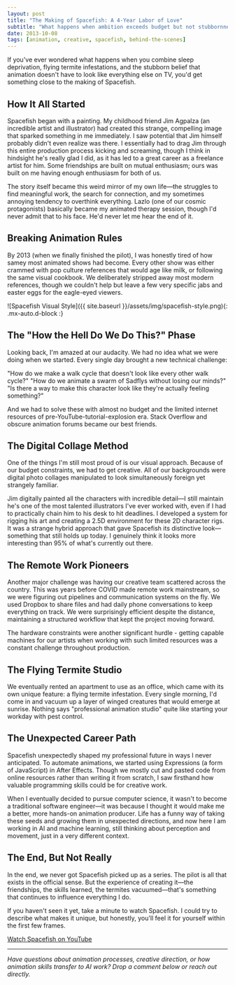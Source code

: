 ```yaml
---
layout: post
title: "The Making of Spacefish: A 4-Year Labor of Love"
subtitle: "What happens when ambition exceeds budget but not stubbornness"
date: 2013-10-08
tags: [animation, creative, spacefish, behind-the-scenes]
---
```


If you've ever wondered what happens when you combine sleep deprivation, flying termite infestations, and the stubborn belief that animation doesn't have to look like everything else on TV, you'd get something close to the making of Spacefish.

## How It All Started

Spacefish began with a painting. My childhood friend Jim Agpalza (an incredible artist and illustrator) had created this strange, compelling image that sparked something in me immediately. I saw potential that Jim himself probably didn't even realize was there. I essentially had to drag Jim through this entire production process kicking and screaming, though I think in hindsight he's really glad I did, as it has led to a great career as a freelance artist for him. Some friendships are built on mutual enthusiasm; ours was built on me having enough enthusiasm for both of us.

The story itself became this weird mirror of my own life—the struggles to find meaningful work, the search for connection, and my sometimes annoying tendency to overthink everything. Lazlo (one of our cosmic protagonists) basically became my animated therapy session, though I'd never admit that to his face. He'd never let me hear the end of it.

## Breaking Animation Rules

By 2013 (when we finally finished the pilot), I was honestly tired of how samey most animated shows had become. Every other show was either crammed with pop culture references that would age like milk, or following the same visual cookbook. We deliberately stripped away most modern references, though we couldn't help but leave a few very specific jabs and easter eggs for the eagle-eyed viewers.

![Spacefish Visual Style]({{ site.baseurl }}/assets/img/spacefish-style.png){: .mx-auto.d-block :}

## The "How the Hell Do We Do This?" Phase

Looking back, I'm amazed at our audacity. We had no idea what we were doing when we started. Every single day brought a new technical challenge:

"How do we make a walk cycle that doesn't look like every other walk cycle?"
"How do we animate a swarm of Sadflys without losing our minds?"
"Is there a way to make this character look like they're actually feeling something?"

And we had to solve these with almost no budget and the limited internet resources of pre-YouTube-tutorial-explosion era. Stack Overflow and obscure animation forums became our best friends.

## The Digital Collage Method

One of the things I'm still most proud of is our visual approach. Because of our budget constraints, we had to get creative. All of our backgrounds were digital photo collages manipulated to look simultaneously foreign yet strangely familiar. 

Jim digitally painted all the characters with incredible detail—I still maintain he's one of the most talented illustrators I've ever worked with, even if I had to practically chain him to his desk to hit deadlines. I developed a system for rigging his art and creating a 2.5D environment for these 2D character rigs. It was a strange hybrid approach that gave Spacefish its distinctive look—something that still holds up today. I genuinely think it looks more interesting than 95% of what's currently out there.

## The Remote Work Pioneers

Another major challenge was having our creative team scattered across the country. This was years before COVID made remote work mainstream, so we were figuring out pipelines and communication systems on the fly. We used Dropbox to share files and had daily phone conversations to keep everything on track. We were surprisingly efficient despite the distance, maintaining a structured workflow that kept the project moving forward.

The hardware constraints were another significant hurdle - getting capable machines for our artists when working with such limited resources was a constant challenge throughout production.

## The Flying Termite Studio

We eventually rented an apartment to use as an office, which came with its own unique feature: a flying termite infestation. Every single morning, I'd come in and vacuum up a layer of winged creatures that would emerge at sunrise. Nothing says "professional animation studio" quite like starting your workday with pest control.

## The Unexpected Career Path

Spacefish unexpectedly shaped my professional future in ways I never anticipated. To automate animations, we started using Expressions (a form of JavaScript) in After Effects. Though we mostly cut and pasted code from online resources rather than writing it from scratch, I saw firsthand how valuable programming skills could be for creative work.

When I eventually decided to pursue computer science, it wasn't to become a traditional software engineer—it was because I thought it would make me a better, more hands-on animation producer. Life has a funny way of taking these seeds and growing them in unexpected directions, and now here I am working in AI and machine learning, still thinking about perception and movement, just in a very different context.

## The End, But Not Really

In the end, we never got Spacefish picked up as a series. The pilot is all that exists in the official sense. But the experience of creating it—the friendships, the skills learned, the termites vacuumed—that's something that continues to influence everything I do.

If you haven't seen it yet, take a minute to watch Spacefish. I could try to describe what makes it unique, but honestly, you'll feel it for yourself within the first few frames.

[Watch Spacefish on YouTube](https://youtu.be/Pd-7Jculi_E?si=k23f5xb9vgtYWtQo)

---

*Have questions about animation processes, creative direction, or how animation skills transfer to AI work? Drop a comment below or reach out directly.*